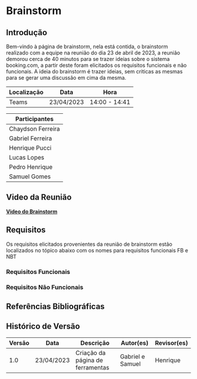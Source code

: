 # Brainstorm

## Introdução

Bem-vindo à página de brainstorm, nela está contida, o brainstorm realizado com a equipe na reunião do dia 23 de abril de 2023, a reunião demorou cerca de 40 minutos para se trazer ideias sobre o sistema booking.com, a partir deste foram elicitados os requisitos funcionais e não funcionais. A ideia do brainstorm é trazer ideias, sem criticas as mesmas para se gerar uma discussão em cima da mesma.


| Localização | Data       | Hora          |
| ------------- | ---------- | ------------- |
| Teams         | 23/04/2023 | 14:00 - 14:41 |


| Participantes     |
| ----------------- |
| Chaydson Ferreira |
| Gabriel Ferreira  |
| Henrique Pucci    |
| Lucas Lopes       |
| Pedro Henrique    |
| Samuel Gomes      |

## Video da Reunião

**[Video do Brainstorm](https://youtu.be/_ClVvGYA8Bk)**

## Requisitos

Os requisitos elicitados provenientes da reunião de brainstorm estão localizados no tópico abaixo com os nomes para requisitos funcionais FB e NBT

### Requisitos Funcionais

### Requisitos Não Funcionais

## Referências Bibliográficas

## Histórico de Versão

| Versão | Data       | Descrição                         | Autor(es)        | Revisor(es) |
| ------- | ---------- | ----------------------------------- | ---------------- | ----------- |
| 1.0     | 23/04/2023 | Criação da página de ferramentas | Gabriel e Samuel | Henrique    |
